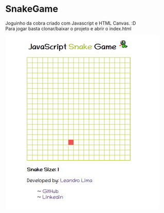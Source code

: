 # SnakeGame
Joguinho da cobra criado com Javascript e HTML Canvas. :D  
Para jogar basta clonar/baixar o projeto e abrir o index.html  

![](images/gifExample.gif)
